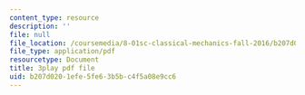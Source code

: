 ```yaml
---
content_type: resource
description: ''
file: null
file_location: /coursemedia/8-01sc-classical-mechanics-fall-2016/b207d0201efe5fe63b5bc4f5a08e9cc6_fLuyZ7ayDog.pdf
file_type: application/pdf
resourcetype: Document
title: 3play pdf file
uid: b207d020-1efe-5fe6-3b5b-c4f5a08e9cc6
---
```

